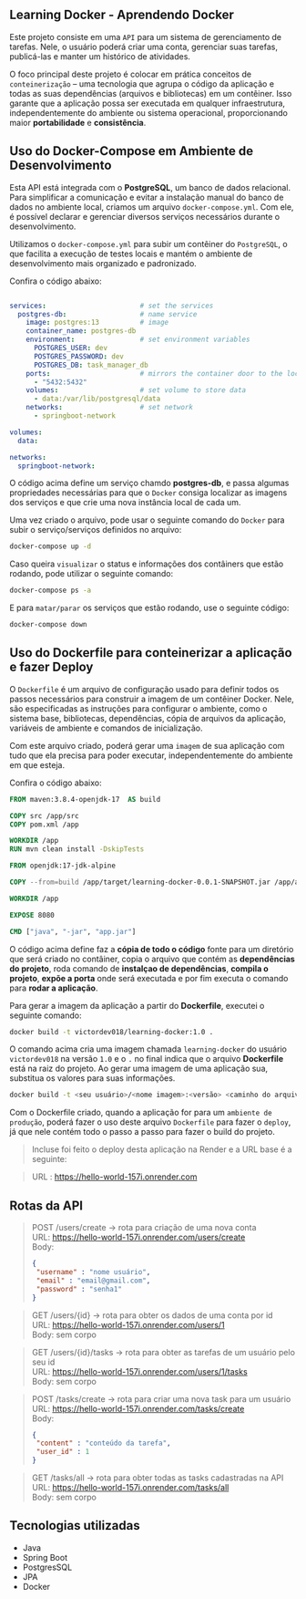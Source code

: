## Learning Docker - Aprendendo Docker

Este projeto consiste em uma `API` para um sistema de gerenciamento de tarefas. Nele, o usuário poderá 
criar uma conta, gerenciar suas tarefas, publicá-las e manter um histórico de atividades.

O foco principal deste projeto é colocar em prática conceitos de `conteinerização` – uma tecnologia que 
agrupa o código da aplicação e todas as suas dependências (arquivos e bibliotecas) em um contêiner. 
Isso garante que a aplicação possa ser executada em qualquer infraestrutura, independentemente do 
ambiente ou sistema operacional, proporcionando maior __portabilidade__ e __consistência__.

## Uso do Docker-Compose em Ambiente de Desenvolvimento

Esta API está integrada com o __PostgreSQL__, um banco de dados relacional. Para simplificar a comunicação e 
evitar a instalação manual do banco de dados no ambiente local, criamos um arquivo `docker-compose.yml`. 
Com ele, é possível declarar e gerenciar diversos serviços necessários durante o desenvolvimento.

Utilizamos o `docker-compose.yml` para subir um contêiner do `PostgreSQL`, o que facilita a execução de testes locais
e mantém o ambiente de desenvolvimento mais organizado e padronizado. 

Confira o código abaixo:

```yml

services:                       # set the services
  postgres-db:                  # name service
    image: postgres:13          # image
    container_name: postgres-db
    environment:                # set environment variables
      POSTGRES_USER: dev
      POSTGRES_PASSWORD: dev
      POSTGRES_DB: task_manager_db
    ports:                      # mirrors the container door to the local one
      - "5432:5432"
    volumes:                    # set volume to store data
      - data:/var/lib/postgresql/data
    networks:                   # set network
      - springboot-network

volumes:
  data:

networks:
  springboot-network:

```

O código acima define um serviço chamdo __postgres-db__, e passa algumas propriedades necessárias
para que o `Docker` consiga localizar as imagens dos serviços e que crie uma nova instância local
de cada um.

Uma vez criado o arquivo, pode usar o seguinte comando do `Docker` para subir o serviço/serviços
definidos no arquivo:

```bash
docker-compose up -d
```

Caso queira `visualizar` o status e informações dos contâiners que estão rodando, pode utilizar o seguinte comando:

```bash
docker-compose ps -a
```

E para `matar/parar` os serviços que estão rodando, use o seguinte código:

```bash
docker-compose down
```

## Uso do Dockerfile para conteinerizar a aplicação e fazer Deploy

O `Dockerfile` é um arquivo de configuração usado para definir todos os passos necessários para construir a imagem de 
um contêiner Docker. Nele, são especificadas as instruções para configurar o ambiente, como o sistema base, bibliotecas, 
dependências, cópia de arquivos da aplicação, variáveis de ambiente e comandos de inicialização.

Com este arquivo criado, poderá gerar uma `imagem` de sua aplicação com tudo que ela precisa para poder executar,
independentemente do ambiente em que esteja.

Confira o código abaixo:

```Dockerfile
FROM maven:3.8.4-openjdk-17  AS build

COPY src /app/src
COPY pom.xml /app

WORKDIR /app
RUN mvn clean install -DskipTests

FROM openjdk:17-jdk-alpine

COPY --from=build /app/target/learning-docker-0.0.1-SNAPSHOT.jar /app/app.jar

WORKDIR /app

EXPOSE 8080

CMD ["java", "-jar", "app.jar"]
```

O código acima define faz a __cópia de todo o código__ fonte para um diretório que será criado no contâiner,
copia o arquivo que contém as __dependências do projeto__, roda comando de __instalçao de dependências__, __compila
o projeto__, __expõe a porta__ onde será executada e por fim executa o comando para __rodar a aplicação__.

Para gerar a imagem da aplicação a partir do __Dockerfile__, executei o seguinte comando:

```bash
docker build -t victordev018/learning-docker:1.0 .
```

O comando acima cria uma imagem chamada `learning-docker` do usuário `victordev018` na versão `1.0` e o `.` no final indica que
o arquivo __Dockerfile__ está na raiz do projeto. Ao gerar uma imagem de uma aplicação sua, substitua os valores para suas informações.

```bash
docker build -t <seu usuário>/<nome imagem>:<versão> <caminho do arquivo Dockerfile>
```

Com o Dockerfile criado, quando a aplicação for para um `ambiente de produção`, poderá fazer o uso deste arquivo `Dockerfile`
para fazer o `deploy`, já que nele contém todo o passo a passo para fazer o build do projeto.

> Incluse foi feito o deploy desta aplicação na Render e a URL base é a seguinte:

> URL : https://hello-world-157i.onrender.com


## Rotas da API


> POST /users/create  -> rota para criação de uma nova conta <br>
> URL: https://hello-world-157i.onrender.com/users/create <br>
> Body: <br>
> ```json
> {
>  "username" : "nome usuário",
>  "email" : "email@gmail.com",
>  "password" : "senha1"
> }
> ```


> GET /users/{id}  -> rota para obter os dados de uma conta por id <br>
> URL: https://hello-world-157i.onrender.com/users/1 <br>
> Body: sem corpo <br>


> GET /users/{id}/tasks  -> rota para obter as tarefas de um usuário pelo seu id <br>
> URL: https://hello-world-157i.onrender.com/users/1/tasks <br>
> Body: sem corpo <br>

> POST /tasks/create  -> rota para criar uma nova task para um usuário <br>
> URL: https://hello-world-157i.onrender.com/tasks/create <br>
> Body: <br>
>```json
>{
>  "content" : "conteúdo da tarefa",
>  "user_id" : 1
>}
>```


> GET /tasks/all -> rota para obter todas as tasks cadastradas na API <br>
> URL: https://hello-world-157i.onrender.com/tasks/all <br>
> Body: sem corpo <br>

## Tecnologias utilizadas
- Java
- Spring Boot
- PostgresSQL
- JPA
- Docker

